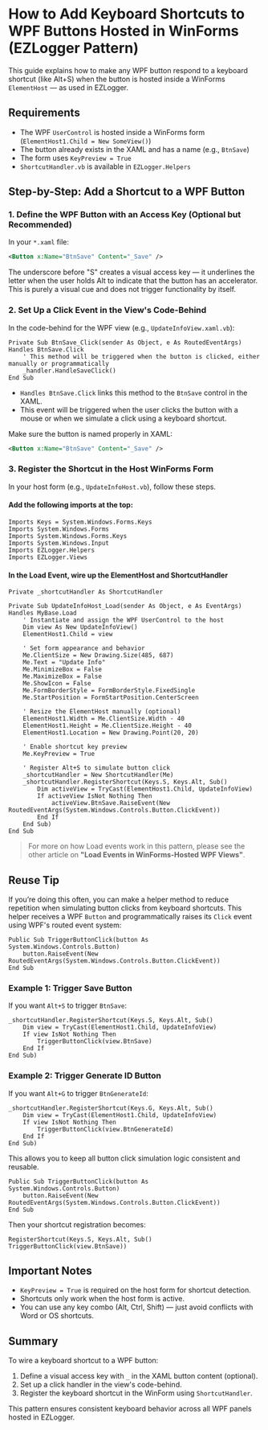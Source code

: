 # How to Add Keyboard Shortcuts to WPF Buttons Hosted in WinForms (EZLogger Pattern)

This guide explains how to make any WPF button respond to a keyboard shortcut (like Alt+S) when the button is hosted inside a WinForms `ElementHost` — as used in EZLogger.

## Requirements
- The WPF `UserControl` is hosted inside a WinForms form (`ElementHost1.Child = New SomeView()`)
- The button already exists in the XAML and has a name (e.g., `BtnSave`)
- The form uses `KeyPreview = True`
- `ShortcutHandler.vb` is available in `EZLogger.Helpers`

## Step-by-Step: Add a Shortcut to a WPF Button

### 1. Define the WPF Button with an Access Key (Optional but Recommended)

In your `*.xaml` file:

```xml
<Button x:Name="BtnSave" Content="_Save" />
```

The underscore before "S" creates a visual access key — it underlines the letter when the user holds Alt to indicate that the button has an accelerator. This is purely a visual cue and does not trigger functionality by itself.

### 2. Set Up a Click Event in the View's Code-Behind

In the code-behind for the WPF view (e.g., `UpdateInfoView.xaml.vb`):

```vbnet
Private Sub BtnSave_Click(sender As Object, e As RoutedEventArgs) Handles BtnSave.Click
    ' This method will be triggered when the button is clicked, either manually or programmatically
    _handler.HandleSaveClick()
End Sub
```

- `Handles BtnSave.Click` links this method to the `BtnSave` control in the XAML.
- This event will be triggered when the user clicks the button with a mouse or when we simulate a click using a keyboard shortcut.

Make sure the button is named properly in XAML:

```xml
<Button x:Name="BtnSave" Content="_Save" />
```

### 3. Register the Shortcut in the Host WinForms Form

In your host form (e.g., `UpdateInfoHost.vb`), follow these steps.

#### Add the following imports at the top:

```vbnet
Imports Keys = System.Windows.Forms.Keys
Imports System.Windows.Forms
Imports System.Windows.Forms.Keys
Imports System.Windows.Input
Imports EZLogger.Helpers
Imports EZLogger.Views
```

#### In the Load Event, wire up the ElementHost and ShortcutHandler

```vbnet
Private _shortcutHandler As ShortcutHandler

Private Sub UpdateInfoHost_Load(sender As Object, e As EventArgs) Handles MyBase.Load
    ' Instantiate and assign the WPF UserControl to the host
    Dim view As New UpdateInfoView()
    ElementHost1.Child = view

    ' Set form appearance and behavior
    Me.ClientSize = New Drawing.Size(485, 687)
    Me.Text = "Update Info"
    Me.MinimizeBox = False
    Me.MaximizeBox = False
    Me.ShowIcon = False
    Me.FormBorderStyle = FormBorderStyle.FixedSingle
    Me.StartPosition = FormStartPosition.CenterScreen

    ' Resize the ElementHost manually (optional)
    ElementHost1.Width = Me.ClientSize.Width - 40
    ElementHost1.Height = Me.ClientSize.Height - 40
    ElementHost1.Location = New Drawing.Point(20, 20)

    ' Enable shortcut key preview
    Me.KeyPreview = True

    ' Register Alt+S to simulate button click
    _shortcutHandler = New ShortcutHandler(Me)
    _shortcutHandler.RegisterShortcut(Keys.S, Keys.Alt, Sub()
        Dim activeView = TryCast(ElementHost1.Child, UpdateInfoView)
        If activeView IsNot Nothing Then
            activeView.BtnSave.RaiseEvent(New RoutedEventArgs(System.Windows.Controls.Button.ClickEvent))
        End If
    End Sub)
End Sub
```

> For more on how Load events work in this pattern, please see the other article on **"Load Events in WinForms-Hosted WPF Views"**.

## Reuse Tip
If you’re doing this often, you can make a helper method to reduce repetition when simulating button clicks from keyboard shortcuts. This helper receives a WPF `Button` and programmatically raises its `Click` event using WPF's routed event system:

```vbnet
Public Sub TriggerButtonClick(button As System.Windows.Controls.Button)
    button.RaiseEvent(New RoutedEventArgs(System.Windows.Controls.Button.ClickEvent))
End Sub
```

### Example 1: Trigger Save Button
If you want `Alt+S` to trigger `BtnSave`:

```vbnet
_shortcutHandler.RegisterShortcut(Keys.S, Keys.Alt, Sub()
    Dim view = TryCast(ElementHost1.Child, UpdateInfoView)
    If view IsNot Nothing Then
        TriggerButtonClick(view.BtnSave)
    End If
End Sub)
```

### Example 2: Trigger Generate ID Button
If you want `Alt+G` to trigger `BtnGenerateId`:

```vbnet
_shortcutHandler.RegisterShortcut(Keys.G, Keys.Alt, Sub()
    Dim view = TryCast(ElementHost1.Child, UpdateInfoView)
    If view IsNot Nothing Then
        TriggerButtonClick(view.BtnGenerateId)
    End If
End Sub)
```

This allows you to keep all button click simulation logic consistent and reusable.

```vbnet
Public Sub TriggerButtonClick(button As System.Windows.Controls.Button)
    button.RaiseEvent(New RoutedEventArgs(System.Windows.Controls.Button.ClickEvent))
End Sub
```

Then your shortcut registration becomes:

```vbnet
RegisterShortcut(Keys.S, Keys.Alt, Sub() TriggerButtonClick(view.BtnSave))
```

## Important Notes
- `KeyPreview = True` is required on the host form for shortcut detection.
- Shortcuts only work when the host form is active.
- You can use any key combo (Alt, Ctrl, Shift) — just avoid conflicts with Word or OS shortcuts.

## Summary
To wire a keyboard shortcut to a WPF button:
1. Define a visual access key with `_` in the XAML button content (optional).
2. Set up a click handler in the view's code-behind.
3. Register the keyboard shortcut in the WinForm using `ShortcutHandler`.

This pattern ensures consistent keyboard behavior across all WPF panels hosted in EZLogger.

<!-- @nested-tags:keyboard -->